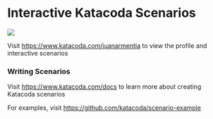# Interactive Katacoda Scenarios

[![](http://shields.katacoda.com/katacoda/juanarmentia/count.svg)](https://www.katacoda.com/juanarmentia "Get your profile on Katacoda.com")

Visit https://www.katacoda.com/juanarmentia to view the profile and interactive scenarios

### Writing Scenarios
Visit https://www.katacoda.com/docs to learn more about creating Katacoda scenarios

For examples, visit https://github.com/katacoda/scenario-example
